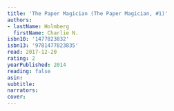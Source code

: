 ```yaml
---
title: 'The Paper Magician (The Paper Magician, #1)'
authors:
- lastName: Holmberg
  firstName: Charlie N.
isbn10: '1477823832'
isbn13: '9781477823835'
read: 2017-12-20
rating: 2
yearPublished: 2014
reading: false
asin:
subtitle:
narrators:
cover:
---
```

